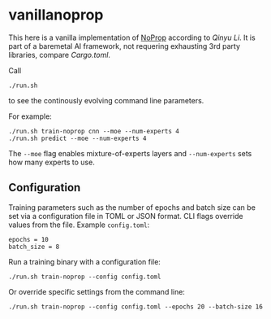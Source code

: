 # vanillanoprop

This here is a vanilla implementation of [NoProp](https://arxiv.org/html/2503.24322v2) according to *Qinyu Li*.
It is part of a baremetal AI framework, not requering exhausting 3rd party libraries, compare *Cargo.toml*. 

Call
```
./run.sh
```
to see the continously evolving command line parameters.

For example:
```
./run.sh train-noprop cnn --moe --num-experts 4
./run.sh predict --moe --num-experts 4
```
The `--moe` flag enables mixture-of-experts layers and `--num-experts` sets
how many experts to use.

## Configuration

Training parameters such as the number of epochs and batch size can be set via
a configuration file in TOML or JSON format. CLI flags override values from the
file. Example `config.toml`:

```
epochs = 10
batch_size = 8
```

Run a training binary with a configuration file:

```
./run.sh train-noprop --config config.toml
```

Or override specific settings from the command line:

```
./run.sh train-noprop --config config.toml --epochs 20 --batch-size 16
```
